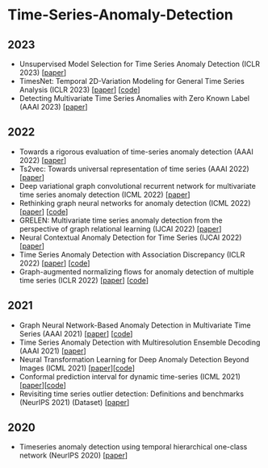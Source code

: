 # Time-Series-Anomaly-Detection

## 2023
- Unsupervised Model Selection for Time Series Anomaly Detection (ICLR 2023) [[paper](https://openreview.net/pdf?id=gOZ_pKANaPW)]
- TimesNet: Temporal 2D-Variation Modeling for General Time Series Analysis (ICLR 2023) [[paper](https://openreview.net/pdf?id=ju_Uqw384Oq)] [[code](https://github.com/thuml/Time-Series-Library)]
- Detecting Multivariate Time Series Anomalies with Zero Known Label (AAAI 2023) [[paper](https://arxiv.org/abs/2208.02108)]


## 2022
- Towards a rigorous evaluation of time-series anomaly detection (AAAI 2022) [[paper](https://arxiv.org/pdf/2109.05257.pdf)]
- Ts2vec: Towards universal representation of time series (AAAI 2022) [[paper](https://arxiv.org/pdf/2106.10466.pdf)]
- Deep variational graph convolutional recurrent network for multivariate time series anomaly detection (ICML 2022) [[paper](https://proceedings.mlr.press/v162/chen22x/chen22x.pdf)]
- Rethinking graph neural networks for anomaly detection (ICML 2022) [[paper](https://proceedings.mlr.press/v162/tang22b/tang22b.pdf)] [[code](https://github.com/squareRoot3/Rethinking-Anomaly-Detection)]
- GRELEN: Multivariate time series anomaly detection from the perspective of graph relational learning (IJCAI 2022) [[paper](https://www.ijcai.org/proceedings/2022/0332.pdf)]
- Neural Contextual Anomaly Detection for Time Series (IJCAI 2022) [[paper](https://www.ijcai.org/proceedings/2022/0394.pdf)]
- Time Series Anomaly Detection with Association Discrepancy (ICLR 2022) [[paper](https://openreview.net/pdf?id=LzQQ89U1qm_)] [[code](https://github.com/thuml/Anomaly-Transformer)]
- Graph-augmented normalizing flows for anomaly detection of multiple time series (ICLR 2022) [[paper](https://openreview.net/pdf?id=45L_dgP48Vd)] [[code](https://github.com/EnyanDai/GANF)]

## 2021
- Graph Neural Network-Based Anomaly Detection in Multivariate Time Series (AAAI 2021) [[paper](https://arxiv.org/pdf/2106.06947.pdf)] [[code](https://github.com/d-ailin/GDN)]
- Time Series Anomaly Detection with Multiresolution Ensemble Decoding (AAAI 2021) [[paper](https://ojs.aaai.org/index.php/AAAI/article/view/17152/16959)]  
- Neural Transformation Learning for Deep Anomaly Detection Beyond Images (ICML 2021) [[paper](https://arxiv.org/pdf/2103.16440.pdf)][[code](https://github.com/boschresearch/NeuTraL-AD)]
- Conformal prediction interval for dynamic time-series (ICML 2021) [[paper](http://proceedings.mlr.press/v139/xu21h/xu21h.pdf)][[code](https://github.com/hamrel-cxu/EnbPI)]
- Revisiting time series outlier detection: Definitions and benchmarks (NeurIPS 2021) (Dataset) [[paper](https://datasets-benchmarks-proceedings.neurips.cc/paper/2021/file/ec5decca5ed3d6b8079e2e7e7bacc9f2-Paper-round1.pdf)]

## 2020
- Timeseries anomaly detection using temporal hierarchical one-class network (NeurIPS 2020) [[paper](https://proceedings.neurips.cc/paper/2020/file/97e401a02082021fd24957f852e0e475-Paper.pdf)]

